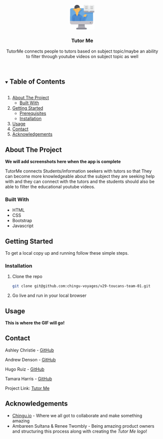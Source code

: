 <!--===== INTRODUCTION =====-->
<p align="center">
    <img src="images/logo-icon.png" alt="Logo" width="80" height="80">

  <h3 align="center">Tutor Me</h3>

  <p align="center">
    TutorMe connects people to tutors based on subject topic/maybe an ability to filter through youtube videos on subject topic as well</p>
</p>

<br />

<!--===== TABLE OF CONTENTS =====-->
<details open="open">
  <summary><h2 style="display: inline-block">Table of Contents</h2></summary>
  <ol>
    <li>
      <a href="#about-the-project">About The Project</a>
      <ul>
        <li><a href="#built-with">Built With</a></li>
      </ul>
    </li>
    <li>
      <a href="#getting-started">Getting Started</a>
      <ul>
        <li><a href="#prerequisites">Prerequisites</a></li>
        <li><a href="#installation">Installation</a></li>
      </ul>
    </li>
    <li><a href="#usage">Usage</a></li>
    <li><a href="#contact">Contact</a></li>
    <li><a href="#acknowledgements">Acknowledgements</a></li>
  </ol>
</details>

<!--===== ABOUT THE PROJECT =====-->
## About The Project

**We will add screenshots here when the app is complete**

TutorMe connects Students/information seekers with tutors so that
They can become more knowledgeable about the subject they are seeking help with and they can connect with the tutors and the students should also be able to filter the educational youtube videos.

### Built With

* HTML
* CSS
* Bootstrap
* Javascript

<!--===== GETTING STARTED =====-->
## Getting Started

To get a local copy up and running follow these simple steps.

### Installation

1. Clone the repo
   ```sh
   git clone git@github.com:chingu-voyages/v29-toucans-team-01.git
   ```
2. Go live and run in your local browser


<!--===== USAGE EXAMPLES =====-->
## Usage

**This is where the GIF will go!**


<!--===== CONTACT =====-->
## Contact

Ashley Christie - [GitHub](https://github.com/ach0319)

Andrew Denson - [GitHub](https://github.com/DrewDen)

Hugo Ruiz - [GitHub](https://github.com/hruizvil)

Tamara Harris - [GitHub](https://github.com/CodenameTam)

Project Link: [Tutor Me](https://toucans01tutorme.netlify.app/)



<!--===== ACKNOWLEDGEMENTS =====-->
## Acknowledgements

* [Chingu.io](https://chingu.io) - Where we all got to collaborate and make something amazing
* Ambareen Sultana & Renee Twombly - Being amazing product owners and structuring this process along with creating the *Tutor Me logo*!
